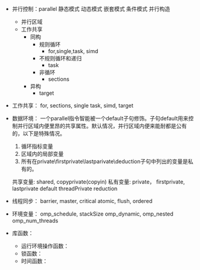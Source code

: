 * 并行控制：parallel
    静态模式
    动态模式
    嵌套模式
    条件模式
    并行构造
    * 并行区域
    * 工作共享
      * 同构
        * 规则循环
          * for,single,task, simd
        * 不规则循环和递归
          * task
        * 非循环
          * sections
      * 异构
        * target
* 工作共享：
    for, sections, single
    task, simd, target
* 数据环境：
  一个parallel指令智能被一个default子句修饰。子句default用来控制并行区域内便里昂的共享属性。默认情况，并行区域内便来能耐都是公有的，以下是特殊情况。
  1. 循环指标变量
  2. 区域内的局部变量
  3. 所有在private\firstprivate\lastparivate\deduction子句中列出的变量是私有的。

    共享变量: shared, copyprivate(copyin)
    私有变量: private， firstprivate, lastprivate
    default
    threadPrivate
    reduction

* 线程同步：
    barrier, master, critical
    atomic, flush, ordered
* 环境变量：
    omp_schedule, stackSize
    omp_dynamic, omp_nested
    omp_num_threads
* 库函数：
    * 运行环境操作函数：
    * 锁函数：
    * 时间函数：